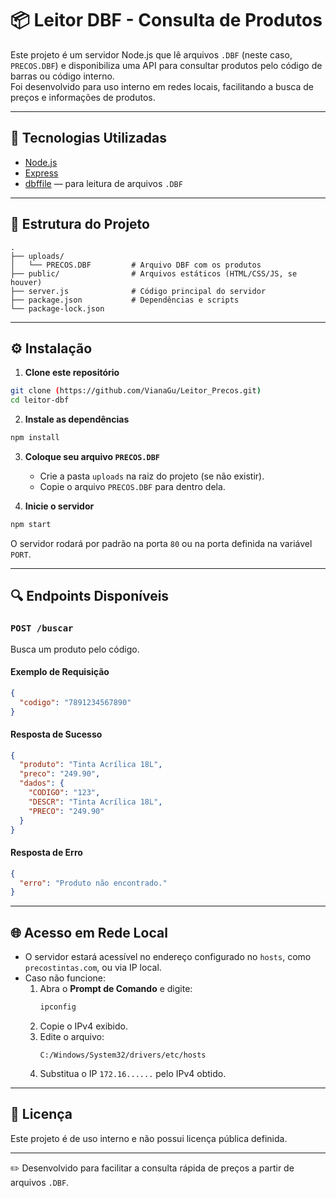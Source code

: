 # 📦 Leitor DBF - Consulta de Produtos

Este projeto é um servidor Node.js que lê arquivos `.DBF` (neste caso, `PRECOS.DBF`) e disponibiliza uma API para consultar produtos pelo código de barras ou código interno.  
Foi desenvolvido para uso interno em redes locais, facilitando a busca de preços e informações de produtos.

---

## 🚀 Tecnologias Utilizadas
- [Node.js](https://nodejs.org/)
- [Express](https://expressjs.com/)
- [dbffile](https://www.npmjs.com/package/dbffile) — para leitura de arquivos `.DBF`

---

## 📂 Estrutura do Projeto

```
.
├── uploads/
│   └── PRECOS.DBF         # Arquivo DBF com os produtos
├── public/                # Arquivos estáticos (HTML/CSS/JS, se houver)
├── server.js              # Código principal do servidor
├── package.json           # Dependências e scripts
└── package-lock.json
```

---

## ⚙️ Instalação

1. **Clone este repositório**
```bash
git clone (https://github.com/VianaGu/Leitor_Precos.git)
cd leitor-dbf
```

2. **Instale as dependências**
```bash
npm install
```

3. **Coloque seu arquivo `PRECOS.DBF`**
   - Crie a pasta `uploads` na raiz do projeto (se não existir).
   - Copie o arquivo `PRECOS.DBF` para dentro dela.

4. **Inicie o servidor**
```bash
npm start
```

O servidor rodará por padrão na porta `80` ou na porta definida na variável `PORT`.

---

## 🔍 Endpoints Disponíveis

### `POST /buscar`
Busca um produto pelo código.

#### Exemplo de Requisição
```json
{
  "codigo": "7891234567890"
}
```

#### Resposta de Sucesso
```json
{
  "produto": "Tinta Acrílica 18L",
  "preco": "249.90",
  "dados": {
    "CODIGO": "123",
    "DESCR": "Tinta Acrílica 18L",
    "PRECO": "249.90"
  }
}
```

#### Resposta de Erro
```json
{
  "erro": "Produto não encontrado."
}
```

---

## 🌐 Acesso em Rede Local

- O servidor estará acessível no endereço configurado no `hosts`, como `precostintas.com`, ou via IP local.
- Caso não funcione:
  1. Abra o **Prompt de Comando** e digite:
     ```bash
     ipconfig
     ```
  2. Copie o IPv4 exibido.
  3. Edite o arquivo:
     ```
     C:/Windows/System32/drivers/etc/hosts
     ```
  4. Substitua o IP `172.16......` pelo IPv4 obtido.

---

## 📜 Licença
Este projeto é de uso interno e não possui licença pública definida.

---

✏️ Desenvolvido para facilitar a consulta rápida de preços a partir de arquivos `.DBF`.
